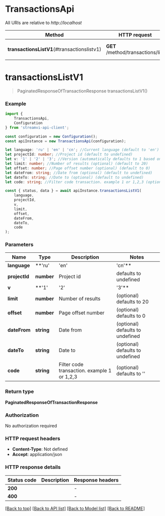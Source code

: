 # TransactionsApi

All URIs are relative to *http://localhost*

|Method | HTTP request | Description|
|------------- | ------------- | -------------|
|**transactionsListV1**(#transactionslistv1) | **GET** /method/transactions/list | Transaction list for frontend|

# **transactionsListV1**
> PaginatedResponseOfTransactionResponse transactionsListV1()


### Example

```typescript
import {
    TransactionsApi,
    Configuration
} from 'streamvi-api-client';

const configuration = new Configuration();
const apiInstance = new TransactionsApi(configuration);

let language: 'ru' | 'en' | 'cn'; //Current language (default to 'en')
let projectId: number; //Project id (default to undefined)
let v: '1' | '2' | '3'; //Version (automatically defaults to 1 based on method version, can be overridden) (optional) (default to '1')
let limit: number; //Number of results (optional) (default to 20)
let offset: number; //Page offset number (optional) (default to 0)
let dateFrom: string; //Date from (optional) (default to undefined)
let dateTo: string; //Date to (optional) (default to undefined)
let code: string; //Filter code transaction. example 1 or 1,2,3 (optional) (default to '')

const { status, data } = await apiInstance.transactionsListV1(
    language,
    projectId,
    v,
    limit,
    offset,
    dateFrom,
    dateTo,
    code
);
```

### Parameters

|Name | Type | Description  | Notes|
|------------- | ------------- | ------------- | -------------|
| **language** | **'ru' | 'en' | 'cn'** | Current language | defaults to 'en'|
| **projectId** | **number** | Project id | defaults to undefined|
| **v** | **'1' | '2' | '3'** | Version (automatically defaults to 1 based on method version, can be overridden) | (optional) defaults to '1'|
| **limit** | **number** | Number of results | (optional) defaults to 20|
| **offset** | **number** | Page offset number | (optional) defaults to 0|
| **dateFrom** | **string** | Date from | (optional) defaults to undefined|
| **dateTo** | **string** | Date to | (optional) defaults to undefined|
| **code** | **string** | Filter code transaction. example 1 or 1,2,3 | (optional) defaults to ''|


### Return type

**PaginatedResponseOfTransactionResponse**

### Authorization

No authorization required

### HTTP request headers

 - **Content-Type**: Not defined
 - **Accept**: application/json


### HTTP response details
| Status code | Description | Response headers |
|-------------|-------------|------------------|
|**200** |  |  -  |
|**400** |  |  -  |

[[Back to top]](#) [[Back to API list]](../README.md#documentation-for-api-endpoints) [[Back to Model list]](../README.md#documentation-for-models) [[Back to README]](../README.md)

